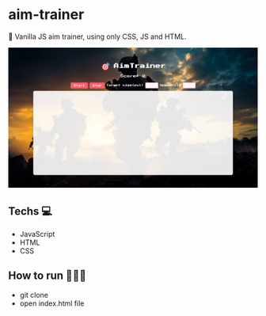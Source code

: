 # aim-trainer
🎯 Vanilla JS aim trainer, using only CSS, JS and HTML.

![demo](assets/websitedesign.png)

## Techs 💻
- JavaScript
- HTML
- CSS

## How to run 🏃🏻‍♂️
- git clone
- open index.html file
